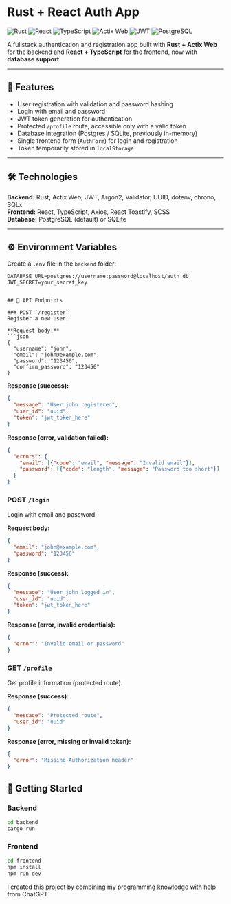 # Rust + React Auth App

![Rust](https://img.shields.io/badge/Rust-000000?style=for-the-badge&logo=rust&logoColor=white)
![React](https://img.shields.io/badge/React-20232A?style=for-the-badge&logo=react&logoColor=61DAFB)
![TypeScript](https://img.shields.io/badge/TypeScript-3178C6?style=for-the-badge&logo=typescript&logoColor=white)
![Actix Web](https://img.shields.io/badge/Actix_Web-000000?style=for-the-badge&logo=rust&logoColor=white)
![JWT](https://img.shields.io/badge/JWT-000000?style=for-the-badge&logo=jsonwebtokens&logoColor=white)
![PostgreSQL](https://img.shields.io/badge/PostgreSQL-316192?style=for-the-badge&logo=postgresql&logoColor=white)

A fullstack authentication and registration app built with **Rust + Actix Web** for the backend and **React + TypeScript** for the frontend, now with **database support**.

---

## 📌 Features

- User registration with validation and password hashing  
- Login with email and password  
- JWT token generation for authentication  
- Protected `/profile` route, accessible only with a valid token  
- Database integration (Postgres / SQLite, previously in-memory)  
- Single frontend form (`AuthForm`) for login and registration  
- Token temporarily stored in `localStorage`  

---

## 🛠 Technologies

**Backend:** Rust, Actix Web, JWT, Argon2, Validator, UUID, dotenv, chrono, SQLx  
**Frontend:** React, TypeScript, Axios, React Toastify, SCSS  
**Database:** PostgreSQL (default) or SQLite  

---

## ⚙️ Environment Variables

Create a `.env` file in the `backend` folder:

```env
DATABASE_URL=postgres://username:password@localhost/auth_db
JWT_SECRET=your_secret_key


## 📝 API Endpoints

### POST `/register`
Register a new user.

**Request body:**
```json
{
  "username": "john",
  "email": "john@example.com",
  "password": "123456",
  "confirm_password": "123456"
}
```

**Response (success):**
```json
{
  "message": "User john registered",
  "user_id": "uuid",
  "token": "jwt_token_here"
}
```

**Response (error, validation failed):**
```json
{
  "errors": {
    "email": [{"code": "email", "message": "Invalid email"}],
    "password": [{"code": "length", "message": "Password too short"}]
  }
}
```


### POST `/login`
Login with email and password.

**Request body:**
```json
{
  "email": "john@example.com",
  "password": "123456"
}
```

**Response (success):**
```json
{
  "message": "User john logged in",
  "user_id": "uuid",
  "token": "jwt_token_here"
}
```

**Response (error, invalid credentials):**
```json
{
  "error": "Invalid email or password"
}
```


### GET `/profile`

Get profile information (protected route).

**Response (success):**
```json
{
  "message": "Protected route",
  "user_id": "uuid"
}
```

**Response (error, missing or invalid token):**
```json
{
  "error": "Missing Authorization header"
}
```


## 🚀 Getting Started
### Backend
```bash
cd backend
cargo run
```

### Frontend
```bash
cd frontend
npm install
npm run dev
```

I created this project by combining my programming knowledge with help from ChatGPT.
